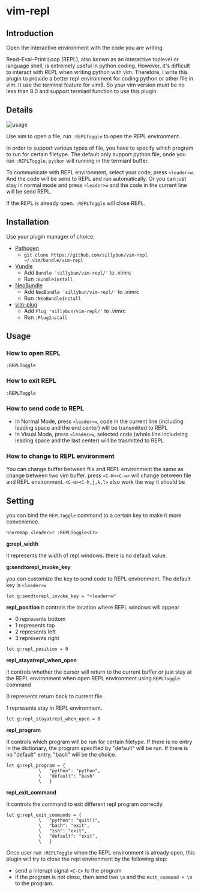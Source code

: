 # vim-repl

## Introduction

Open the interactive environment with the code you are writing.

Read–Eval–Print Loop (REPL), also known as an interactive toplevel or language shell, is extremely useful in python coding. However, it's difficult to interact with REPL when writing python with vim. Therefore, I write this plugin to provide a better repl environment for coding python or other file in vim. It use the terminal feature for vim8. So your vim version must be no less than 8.0 and support termianl function to use this plugin.

## Details

![usage](https://github.com/sillybun/vim-repl/blob/master/repl.gif)

Use vim to open a file, run `:REPLToggle` to open the REPL environment.

In order to support various types of file, you have to specify which program to run for certain filetype. The default only support python file, onde you run `:REPLToggle`, `python` will running in the termianl buffer.

To communicate with REPL environment, select your code, press `<leader>w`. And the code will be send to REPL and run automatically.
Or you can just stay in normal mode and press `<leader>w` and the code in the current line will be send REPL.

If the REPL is already open. `:REPLToggle` will close REPL.

## Installation

Use your plugin manager of choice.

- [Pathogen](https://github.com/tpope/vim-pathogen)
  - `git clone https://github.com/sillybun/vim-repl ~/.vim/bundle/vim-repl`
- [Vundle](https://github.com/gmarik/vundle)
  - Add `Bundle 'sillybun/vim-repl/'` to .vimrc
  - Run `:BundleInstall`
- [NeoBundle](https://github.com/Shougo/neobundle.vim)
  - Add `NeoBundle 'sillybun/vim-repl/'` to .vimrc
  - Run `:NeoBundleInstall`
- [vim-plug](https://github.com/junegunn/vim-plug)
  - Add `Plug 'sillybun/vim-repl/'` to .vimrc
  - Run `:PlugInstall`

## Usage

### How to open REPL

```
:REPLToggle
```

### How to exit REPL

```
:REPLToggle
```

### How to send code to REPL

- In Normal Mode, press `<leader>w`, code in the current line (including leading space and the end center) will be transmitted to REPL
- In Visual Mode, press `<leader>w`, selected code (whole line includeing leading space and the last center) will be trasmitted to REPL

### How to change to REPL environment

You can change buffer between file and REPL environment the same as change between two vim buffer. press `<C-W><C-w>` will change between file and REPL environment. `<C-w><C-h,j,k,l>` also work the way it should be

## Setting

you can bind the `REPLToggle` command to a certain key to make it more convenience.

```
nnoremap <leader>r :REPLToggle<Cr>
```

**g:repl_width**

it represents the width of repl windows. there is no default value.

**g:sendtorepl_invoke_key**

you can customize the key to send code to REPL environment. The default key is `<leader>w`

```
let g:sendtorepl_invoke_key = "<leader>w"
```

**repl_position**
it controls the location where REPL windows will appear
- 0 represents bottom
- 1 represents top
- 2 represents left
- 3 represents right

```
let g:repl_position = 0
```

**repl_stayatrepl_when_open**

it controls whether the cursor will return to the current buffer or just stay at the REPL environment when open REPL environment using `REPLToggle` command

0 represents return back to current file.

1 represents stay in REPL environment.

```
let g:repl_stayatrepl_when_open = 0
```

**repl_program**

It controls which program will be run for certain filetype. If there is no entry in the dictionary, the program specified by "default" will be run. If there is no "default" entry, "bash" will be the choice.

```
let g:repl_program = {
			\	"python": "python",
			\	"default": "bash"
			\	}
```

**repl_exit_command**

It controls the command to exit different repl program correctly.

```
let g:repl_exit_commands = {
			\	"python": "quit()",
			\	"bash": "exit",
			\	"zsh": "exit",
			\	"default": "exit",
			\	}
```

Once user run `:REPLToggle` when the REPL environment is already open, this plugin will try to close the repl environment by the following step:

- send a interupt signal `<C-C>` to the program
- if the program is not close, then send two `\n` and the `exit_command + \n` to the program.
